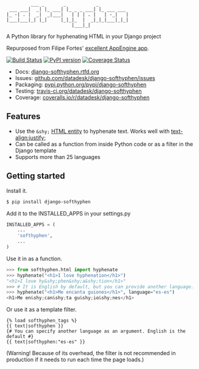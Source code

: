 
<pre><code>         ___ _       _           _
 ___ ___|  _| |_ ___| |_ _ _ ___| |_ ___ ___
|_ -| . |  _|  _|___|   | | | . |   | -_|   |
|___|___|_| |_|     |_|_|_  |  _|_|_|___|_|_|
                        |___|_|              </code></pre>

A Python library for hyphenating HTML in your Django project

Repurposed from Filipe Fortes' [excellent AppEngine app](https://github.com/fortes/softhyphen).

[![Build Status](https://travis-ci.org/datadesk/django-softhyphen.png?branch=master)](https://travis-ci.org/datadesk/django-softhyphen)
[![PyPI version](https://badge.fury.io/py/django-softhyphen.png)](http://badge.fury.io/py/django-softhyphen)
[![Coverage Status](https://coveralls.io/repos/datadesk/django-softhyphen/badge.png?branch=master)](https://coveralls.io/r/datadesk/django-softhyphen?branch=master)

* Docs: [django-softhyphen.rtfd.org](https://django-softhyphen.rtfd.org)
* Issues: [github.com/datadesk/django-softhyphen/issues](https://github.com/datadesk/django-softhyphen/issues)
* Packaging: [pypi.python.org/pypi/django-softhyphen](https://pypi.python.org/pypi/django-softhyphen)
* Testing: [travis-ci.org/datadesk/django-softhyphen](https://travis-ci.org/datadesk/django-softhyphen)
* Coverage: [coveralls.io/r/datadesk/django-softhyphen](https://coveralls.io/r/datadesk/django-softhyphen)

Features
--------

* Use the ``&shy;`` [HTML entity](http://www.w3.org/TR/html4/struct/text.html#h-9.3.3) to hyphenate text. Works well with [text-align:justify;](http://www.w3schools.com/cssref/pr_text_text-align.asp)
* Can be called as a function from inside Python code or as a filter in the Django template
* Supports more than 25 languages

Getting started
---------------

Install it.

```bash
$ pip install django-softhyphen
```

Add it to the INSTALLED_APPS in your settings.py

```python
INSTALLED_APPS = (
    ...
    'softhyphen',
    ...
)
```

Use it in as a function.

```python
>>> from softhyphen.html import hyphenate
>>> hyphenate("<h1>I love hyphenation</h1>")
"<h1>I love hy&shy;phen&shy;a&shy;tion</h1>"
>>> # It is English by default, but you can provide another language.
>>> hyphenate("<h1>Me encanta guiones</h1>", language="es-es")
<h1>Me en&shy;can&shy;ta gu&shy;io&shy;nes</h1>
```

Or use it as a template filter.

```django+html
{% load softhyphen_tags %}
{{ text|softhyphen }}
{# You can specify another language as an argument. English is the default #}
{{ text|softhyphen:"es-es" }}
```


(Warning! Because of its overhead, the filter is not recommended in production if it needs to run each time the page loads.)
